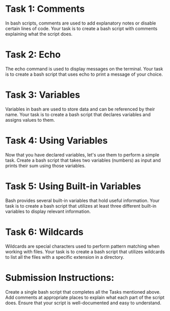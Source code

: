 # Task 1: Comments
In bash scripts, comments are used to add explanatory notes or disable certain lines of code. Your task is to create a bash script with comments explaining what the script does.

# Task 2: Echo
The echo command is used to display messages on the terminal. Your task is to create a bash script that uses echo to print a message of your choice.

# Task 3: Variables
Variables in bash are used to store data and can be referenced by their name. Your task is to create a bash script that declares variables and assigns values to them.

# Task 4: Using Variables
Now that you have declared variables, let's use them to perform a simple task. Create a bash script that takes two variables (numbers) as input and prints their sum using those variables.

# Task 5: Using Built-in Variables
Bash provides several built-in variables that hold useful information. Your task is to create a bash script that utilizes at least three different built-in variables to display relevant information.

# Task 6: Wildcards
Wildcards are special characters used to perform pattern matching when working with files. Your task is to create a bash script that utilizes wildcards to list all the files with a specific extension in a directory.

# Submission Instructions:
Create a single bash script that completes all the Tasks mentioned above. Add comments at appropriate places to explain what each part of the script does. Ensure that your script is well-documented and easy to understand.